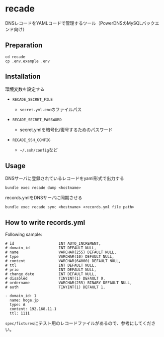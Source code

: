 # recade

DNSレコードをYAMLコードで管理するツール（PowerDNSのMySQLバックエンド向け）

## Preparation

```
cd recade
cp .env.example .env
```

## Installation

環境変数を設定する

- `RECADE_SECRET_FILE`
  - `secret.yml.enc`のファイルパス

- `RECADE_SECRET_PASSWORD`
  - secret.ymlを暗号化/復号するためのパスワード

- `RECADE_SSH_CONFIG`
  - `~/.ssh/config`など

## Usage

DNSサーバに登録されているレコードをyaml形式で出力する
```
bundle exec recade dump <hostname>
```

records.ymlをDNSサーバに同期させる
```
bundle exec recade sync <hostname> <records.yml file path>
```

## How to write records.yml

Following sample:

```
# id                    INT AUTO_INCREMENT,
# domain_id             INT DEFAULT NULL,
# name                  VARCHAR(255) DEFAULT NULL,
# type                  VARCHAR(10) DEFAULT NULL,
# content               VARCHAR(64000) DEFAULT NULL,
# ttl                   INT DEFAULT NULL,
# prio                  INT DEFAULT NULL,
# change_date           INT DEFAULT NULL,
# disabled              TINYINT(1) DEFAULT 0,
# ordername             VARCHAR(255) BINARY DEFAULT NULL,
# auth                  TINYINT(1) DEFAULT 1,

- domain_id: 1
  name: hoge.jp
  type: A
  content: 192.168.11.1
  ttl: 1111
```

`spec/fixtures`にテスト用のレコードファイルがあるので、参考にしてください。
